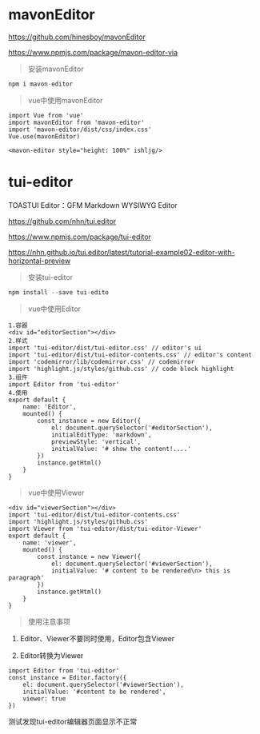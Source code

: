 # mavonEditor

https://github.com/hinesboy/mavonEditor

https://www.npmjs.com/package/mavon-editor-via

> 安装mavonEditor

```javascript
npm i mavon-editor
```

> vue中使用mavonEditor

```vue
import Vue from 'vue'
import mavonEditor from 'mavon-editor'
import 'mavon-editor/dist/css/index.css'
Vue.use(mavonEditor)

<mavon-editor style="height: 100%" ishljg/>
```

# tui-editor

TOASTUI Editor：GFM Markdown WYSIWYG Editor

https://github.com/nhn/tui.editor

https://www.npmjs.com/package/tui-editor

https://nhn.github.io/tui.editor/latest/tutorial-example02-editor-with-horizontal-preview

> 安装tui-editor

```javascript
npm install --save tui-edito
```

> vue中使用Editor

```vue
1.容器
<div id="editorSection"></div>
2.样式
import 'tui-editor/dist/tui-editor.css' // editor's ui
import 'tui-editor/dist/tui-editor-contents.css' // editor's content
import 'codemirror/lib/codemirror.css' // codemirror
import 'highlight.js/styles/github.css' // code block highlight
3.组件
import Editor from 'tui-editor'
4.使用
export default {
    name: 'Editor',
    mounted() {
        const instance = new Editor({
            el: document.querySelector('#editorSection'),
            initialEditType: 'markdown',
            previewStyle: 'vertical',
            initialValue: '# show the content!....'
        })
        instance.getHtml()
    }
}
```

> vue中使用Viewer

```vue
<div id="viewerSection"></div>
import 'tui-editor/dist/tui-editor-contents.css'
import 'highlight.js/styles/github.css'
import Viewer from 'tui-editor/dist/tui-editor-Viewer'
export default {
	name: 'viewer',
    mounted() {
        const instance = new Viewer({
            el: document.querySelector('#viewerSection'),
            initialValue: '# content to be rendered\n> this is paragraph'
        })
        instance.getHtml()
    }
}
```

> 使用注意事项

1. Editor、Viewer不要同时使用，Editor包含Viewer

2. Editor转换为Viewer

```vue
import Editor from 'tui-editor'
const instance = Editor.factory({
    el: document.querySelector('#viewerSection'),
    initialValue: '#content to be rendered',
    viewer: true
})
```

测试发现tui-editor编辑器页面显示不正常























